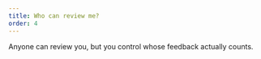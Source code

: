 ```yaml
---
title: Who can review me?
order: 4
---
```


Anyone can review you, but you control whose feedback actually counts.
